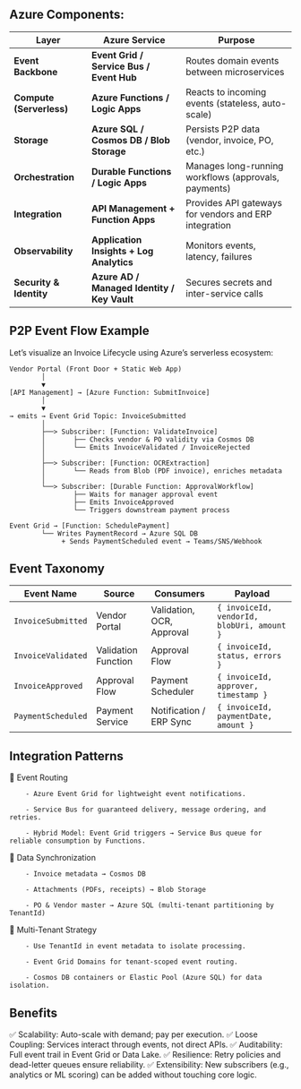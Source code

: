 ## Azure Components:

| Layer                    | Azure Service                               | Purpose                                               |
| ------------------------ | ------------------------------------------- | ----------------------------------------------------- |
| **Event Backbone**       | **Event Grid / Service Bus / Event Hub**    | Routes domain events between microservices            |
| **Compute (Serverless)** | **Azure Functions / Logic Apps**            | Reacts to incoming events (stateless, auto-scale)     |
| **Storage**              | **Azure SQL / Cosmos DB / Blob Storage**    | Persists P2P data (vendor, invoice, PO, etc.)         |
| **Orchestration**        | **Durable Functions / Logic Apps**          | Manages long-running workflows (approvals, payments)  |
| **Integration**          | **API Management + Function Apps**          | Provides API gateways for vendors and ERP integration |
| **Observability**        | **Application Insights + Log Analytics**    | Monitors events, latency, failures                    |
| **Security & Identity**  | **Azure AD / Managed Identity / Key Vault** | Secures secrets and inter-service calls               |

## P2P Event Flow Example

Let’s visualize an Invoice Lifecycle using Azure’s serverless ecosystem:

```
Vendor Portal (Front Door + Static Web App)
        │
        ▼
[API Management] → [Azure Function: SubmitInvoice]
        │
        ▼
→ emits → Event Grid Topic: InvoiceSubmitted
        │
        ├──> Subscriber: [Function: ValidateInvoice]
        │       ├── Checks vendor & PO validity via Cosmos DB
        │       └── Emits InvoiceValidated / InvoiceRejected
        │
        ├──> Subscriber: [Function: OCRExtraction]
        │       └── Reads from Blob (PDF invoice), enriches metadata
        │
        └──> Subscriber: [Durable Function: ApprovalWorkflow]
                ├── Waits for manager approval event
                ├── Emits InvoiceApproved
                └── Triggers downstream payment process

Event Grid → [Function: SchedulePayment]
        └── Writes PaymentRecord → Azure SQL DB
             + Sends PaymentScheduled event → Teams/SNS/Webhook

```

## Event Taxonomy

| Event Name         | Source              | Consumers                 | Payload                                    |
| ------------------ | ------------------- | ------------------------- | ------------------------------------------ |
| `InvoiceSubmitted` | Vendor Portal       | Validation, OCR, Approval | `{ invoiceId, vendorId, blobUri, amount }` |
| `InvoiceValidated` | Validation Function | Approval Flow             | `{ invoiceId, status, errors }`            |
| `InvoiceApproved`  | Approval Flow       | Payment Scheduler         | `{ invoiceId, approver, timestamp }`       |
| `PaymentScheduled` | Payment Service     | Notification / ERP Sync   | `{ invoiceId, paymentDate, amount }`       |

## Integration Patterns

🔹 Event Routing

        - Azure Event Grid for lightweight event notifications.
        
        - Service Bus for guaranteed delivery, message ordering, and retries.
        
        - Hybrid Model: Event Grid triggers → Service Bus queue for reliable consumption by Functions.

🔹 Data Synchronization

        - Invoice metadata → Cosmos DB
        
        - Attachments (PDFs, receipts) → Blob Storage
        
        - PO & Vendor master → Azure SQL (multi-tenant partitioning by TenantId)

🔹 Multi-Tenant Strategy

        - Use TenantId in event metadata to isolate processing.
        
        - Event Grid Domains for tenant-scoped event routing.
        
        - Cosmos DB containers or Elastic Pool (Azure SQL) for data isolation.

## Benefits

✅ Scalability: Auto-scale with demand; pay per execution.
✅ Loose Coupling: Services interact through events, not direct APIs.
✅ Auditability: Full event trail in Event Grid or Data Lake.
✅ Resilience: Retry policies and dead-letter queues ensure reliability.
✅ Extensibility: New subscribers (e.g., analytics or ML scoring) can be added without touching core logic.
